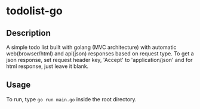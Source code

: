 # todolist-go

## Description
A simple todo list built with golang (MVC architecture) with automatic web(browser/html) and api(json) responses based on request type.
To get a json response, set request header key, 'Accept' to 'application/json' and for html response, just leave it blank.

## Usage
To run, type ```go run main.go``` inside the root directory.

